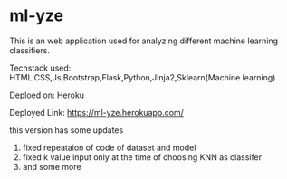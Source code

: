 # ml-yze

This is an web application used for analyzing different machine learning classifiers.

Techstack used: HTML,CSS,Js,Bootstrap,Flask,Python,Jinja2,Sklearn(Machine learning)

Deploed on: Heroku

Deployed Link: https://ml-yze.herokuapp.com/




this version has some updates 
1. fixed repeataion of code of dataset and model 
2. fixed k value input only at the time of choosing KNN as classifer
3. and some more
